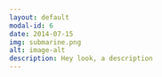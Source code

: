 ```yaml
---
layout: default
modal-id: 6
date: 2014-07-15
img: submarine.png
alt: image-alt
description: Hey look, a description
---
```

